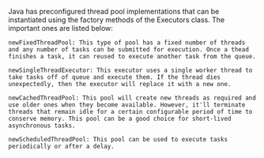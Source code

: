 Java has preconfigured thread pool implementations that can be instantiated using the factory methods of the Executors class. The important ones are listed below:

    newFixedThreadPool: This type of pool has a fixed number of threads and any number of tasks can be submitted for execution. Once a thead finishes a task, it can reused to execute another task from the queue.

    newSingleThreadExecutor: This executor uses a single worker thread to take tasks off of queue and execute them. If the thread dies unexpectedly, then the executor will replace it with a new one.

    newCachedThreadPool: This pool will create new threads as required and use older ones when they become available. However, it'll terminate threads that remain idle for a certain configurable period of time to conserve memory. This pool can be a good choice for short-lived asynchronous tasks.

    newScheduledThreadPool: This pool can be used to execute tasks periodically or after a delay.
